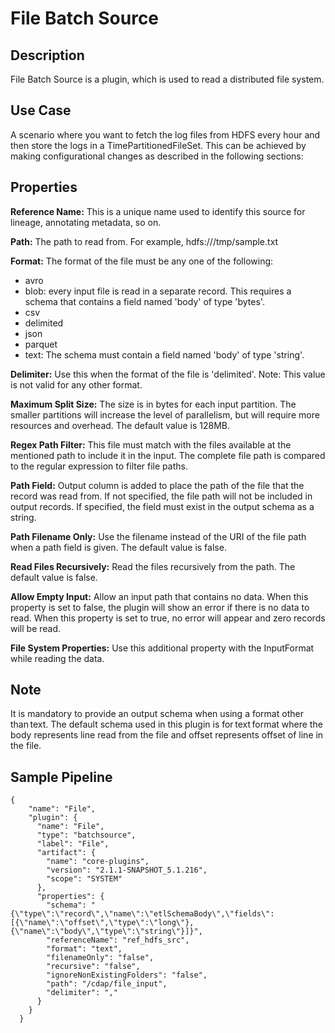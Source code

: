 # File Batch Source

## Description

File Batch Source is a plugin, which is used to read a distributed file system.

## Use Case

A scenario where you want to fetch the log files from HDFS every hour and then store the logs in a TimePartitionedFileSet. This can be achieved by making configurational changes as described in the following sections:


## Properties

**Reference Name:** This is a unique name used to identify this source for lineage, annotating metadata, so on.

**Path:** The path to read from. For example, hdfs:///tmp/sample.txt

**Format:** The format of the file must be any one of the following:
- avro
- blob: every input file is read in a separate record. This requires a schema that contains a field named 'body' of type 'bytes'.
- csv
- delimited
- json
- parquet
- text: The schema must contain a field named 'body' of type 'string'.

**Delimiter:** Use this when the format of the file is 'delimited'. Note: This value is not valid for any other format.

**Maximum Split Size:** The size is in bytes for each input partition.
The smaller partitions will increase the level of parallelism, but will require more resources and overhead.
The default value is 128MB.

**Regex Path Filter:** This file must match with the files available at the mentioned path to include it in the input. The complete 
file path is compared to the regular expression to filter file paths.

**Path Field:** Output column is added to place the path of the file that the record was read from.
If not specified, the file path will not be included in output records.
If specified, the field must exist in the output schema as a string.

**Path Filename Only:** Use the filename instead of the URI of the file path when a path field is given.
The default value is false.

**Read Files Recursively:** Read the files recursively from the path. The default value is false.

**Allow Empty Input:** Allow an input path that contains no data. When this property is set to false, the plugin
will show an error if there is no data to read. When this property is set to true, no error will appear and zero records will be read.

**File System Properties:** Use this additional property with the InputFormat while reading the data.

## Note

It is mandatory to provide an output schema when using a format other than text. The default schema used in this plugin is for text format where the body represents line read from the file and offset represents offset of line in the file. 


## Sample Pipeline

    {
        "name": "File",
        "plugin": {
          "name": "File",
          "type": "batchsource",
          "label": "File",
          "artifact": {
            "name": "core-plugins",
            "version": "2.1.1-SNAPSHOT_5.1.216",
            "scope": "SYSTEM"
          },
          "properties": {
            "schema": "{\"type\":\"record\",\"name\":\"etlSchemaBody\",\"fields\":[{\"name\":\"offset\",\"type\":\"long\"},{\"name\":\"body\",\"type\":\"string\"}]}",
            "referenceName": "ref_hdfs_src",
            "format": "text",
            "filenameOnly": "false",
            "recursive": "false",
            "ignoreNonExistingFolders": "false",
            "path": "/cdap/file_input",
            "delimiter": ","
          }
        }
      }
